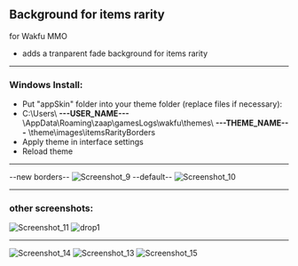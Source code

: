 ## Background for items rarity

for Wakfu MMO
- adds a tranparent fade background for items rarity
___
### Windows Install:
- Put "appSkin" folder into your theme folder (replace files if necessary):
- C:\Users\ **---USER_NAME---** \AppData\Roaming\zaap\gamesLogs\wakfu\themes\ **---THEME_NAME---** \theme\images\itemsRarityBorders
- Apply theme in interface settings
- Reload theme
___
--new borders--
![Screenshot_9](https://github.com/ForbiddenMagic/wakfu-item_rarity_borders_with_bg/assets/29806538/2e915cad-140f-49dc-b09b-fd8de33c9023)
--default--
![Screenshot_10](https://github.com/ForbiddenMagic/wakfu-item_rarity_borders_with_bg/assets/29806538/06e41582-bc10-4f8a-b171-d28cb5de5b58)
___
### other screenshots:
![Screenshot_11](https://github.com/ForbiddenMagic/wakfu-item_rarity_borders_with_bg/assets/29806538/2111754f-a87d-4a02-9af2-51d2ff14729b)
![drop1](https://github.com/ForbiddenMagic/wakfu-item_rarity_borders_with_bg/assets/29806538/050ec56d-14ab-4b5b-baa5-4a4616991400)
___
![Screenshot_14](https://github.com/ForbiddenMagic/wakfu-item_rarity_borders_with_bg/assets/29806538/81edd051-56eb-4e42-8cd9-bf3aa3c12b2e)
![Screenshot_13](https://github.com/ForbiddenMagic/wakfu-item_rarity_borders_with_bg/assets/29806538/fdad6dc0-ecbc-4b98-8a32-f619f4b945e1)
![Screenshot_15](https://github.com/ForbiddenMagic/wakfu-item_rarity_borders_with_bg/assets/29806538/7109e8a1-a721-4e43-9cbd-7aec8257f2d2)
